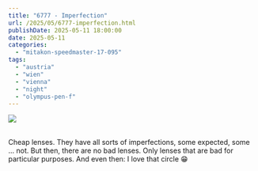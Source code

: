 ```yaml
---
title: "6777 - Imperfection"
url: /2025/05/6777-imperfection.html
publishDate: 2025-05-11 18:00:00
date: 2025-05-11
categories:
  - "mitakon-speedmaster-17-095"
tags:
  - "austria"
  - "wien"
  - "vienna"
  - "night"
  - "olympus-pen-f"
---
```

<div class="container">
<div class="center"><a target="_blank" href="https://d25zfm9zpd7gm5.cloudfront.net/1200x1200/2020/20201027_181716_lr.jpg"><img class="webfeedsFeaturedVisual" src="https://d25zfm9zpd7gm5.cloudfront.net/0600x0600/2020/20201027_181716_lr.jpg" /></a></div>
</div>
<br />

Cheap lenses. They have all sorts of imperfections, some
expected, some ... not. But then, there are no bad lenses.
Only lenses that are bad for particular purposes. And even
then: I love that circle :grin:
